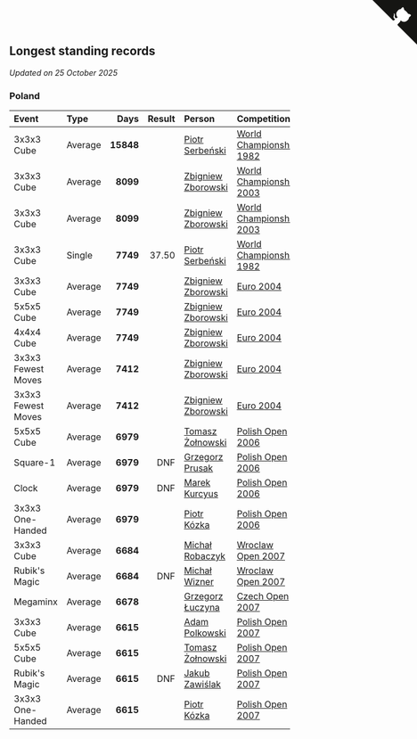 ## Longest standing records

*Updated on 25 October 2025*


### Poland

| Event | Type | Days | Result | Person | Competition |
| :--- | :--- | ---: | ---: | :--- | :--- |
| 3x3x3 Cube | Average | **15848** |  | [Piotr Serbeński](https://www.worldcubeassociation.org/persons/1982SEBE01) | [World Championship 1982](https://www.worldcubeassociation.org/competitions/WC1982/results/by_person#1982SEBE01) |
| 3x3x3 Cube | Average | **8099** |  | [Zbigniew Zborowski](https://www.worldcubeassociation.org/persons/2003ZBOR02) | [World Championship 2003](https://www.worldcubeassociation.org/competitions/WC2003/results/by_person#2003ZBOR02) |
| 3x3x3 Cube | Average | **8099** |  | [Zbigniew Zborowski](https://www.worldcubeassociation.org/persons/2003ZBOR02) | [World Championship 2003](https://www.worldcubeassociation.org/competitions/WC2003/results/by_person#2003ZBOR02) |
| 3x3x3 Cube | Single | **7749** | 37.50 | [Piotr Serbeński](https://www.worldcubeassociation.org/persons/1982SEBE01) | [World Championship 1982](https://www.worldcubeassociation.org/competitions/WC1982/results/by_person#1982SEBE01) |
| 3x3x3 Cube | Average | **7749** |  | [Zbigniew Zborowski](https://www.worldcubeassociation.org/persons/2003ZBOR02) | [Euro 2004](https://www.worldcubeassociation.org/competitions/Euro2004/results/by_person#2003ZBOR02) |
| 5x5x5 Cube | Average | **7749** |  | [Zbigniew Zborowski](https://www.worldcubeassociation.org/persons/2003ZBOR02) | [Euro 2004](https://www.worldcubeassociation.org/competitions/Euro2004/results/by_person#2003ZBOR02) |
| 4x4x4 Cube | Average | **7749** |  | [Zbigniew Zborowski](https://www.worldcubeassociation.org/persons/2003ZBOR02) | [Euro 2004](https://www.worldcubeassociation.org/competitions/Euro2004/results/by_person#2003ZBOR02) |
| 3x3x3 Fewest Moves | Average | **7412** |  | [Zbigniew Zborowski](https://www.worldcubeassociation.org/persons/2003ZBOR02) | [Euro 2004](https://www.worldcubeassociation.org/competitions/Euro2004/results/by_person#2003ZBOR02) |
| 3x3x3 Fewest Moves | Average | **7412** |  | [Zbigniew Zborowski](https://www.worldcubeassociation.org/persons/2003ZBOR02) | [Euro 2004](https://www.worldcubeassociation.org/competitions/Euro2004/results/by_person#2003ZBOR02) |
| 5x5x5 Cube | Average | **6979** |  | [Tomasz Żołnowski](https://www.worldcubeassociation.org/persons/2005ZOLN01) | [Polish Open 2006](https://www.worldcubeassociation.org/competitions/PolishOpen2006/results/by_person#2005ZOLN01) |
| Square-1 | Average | **6979** | DNF | [Grzegorz Prusak](https://www.worldcubeassociation.org/persons/2006PRUS01) | [Polish Open 2006](https://www.worldcubeassociation.org/competitions/PolishOpen2006/results/by_person#2006PRUS01) |
| Clock | Average | **6979** | DNF | [Marek Kurcyus](https://www.worldcubeassociation.org/persons/2005KURC01) | [Polish Open 2006](https://www.worldcubeassociation.org/competitions/PolishOpen2006/results/by_person#2005KURC01) |
| 3x3x3 One-Handed | Average | **6979** |  | [Piotr Kózka](https://www.worldcubeassociation.org/persons/2005KOZK01) | [Polish Open 2006](https://www.worldcubeassociation.org/competitions/PolishOpen2006/results/by_person#2005KOZK01) |
| 3x3x3 Cube | Average | **6684** |  | [Michał Robaczyk](https://www.worldcubeassociation.org/persons/2006ROBA01) | [Wroclaw Open 2007](https://www.worldcubeassociation.org/competitions/WroclawOpen2007/results/by_person#2006ROBA01) |
| Rubik's Magic | Average | **6684** | DNF | [Michał Wizner](https://www.worldcubeassociation.org/persons/2005WIZN01) | [Wroclaw Open 2007](https://www.worldcubeassociation.org/competitions/WroclawOpen2007/results/by_person#2005WIZN01) |
| Megaminx | Average | **6678** |  | [Grzegorz Łuczyna](https://www.worldcubeassociation.org/persons/2005LUCZ01) | [Czech Open 2007](https://www.worldcubeassociation.org/competitions/CzechOpen2007/results/by_person#2005LUCZ01) |
| 3x3x3 Cube | Average | **6615** |  | [Adam Polkowski](https://www.worldcubeassociation.org/persons/2007POLK01) | [Polish Open 2007](https://www.worldcubeassociation.org/competitions/PolishOpen2007/results/by_person#2007POLK01) |
| 5x5x5 Cube | Average | **6615** |  | [Tomasz Żołnowski](https://www.worldcubeassociation.org/persons/2005ZOLN01) | [Polish Open 2007](https://www.worldcubeassociation.org/competitions/PolishOpen2007/results/by_person#2005ZOLN01) |
| Rubik's Magic | Average | **6615** | DNF | [Jakub Zawiślak](https://www.worldcubeassociation.org/persons/2006ZAWI02) | [Polish Open 2007](https://www.worldcubeassociation.org/competitions/PolishOpen2007/results/by_person#2006ZAWI02) |
| 3x3x3 One-Handed | Average | **6615** |  | [Piotr Kózka](https://www.worldcubeassociation.org/persons/2005KOZK01) | [Polish Open 2007](https://www.worldcubeassociation.org/competitions/PolishOpen2007/results/by_person#2005KOZK01) |


<a href="https://github.com/maxidragon/wca_statistics_pl" class="github-corner" aria-label="View source on Github"><svg width="80" height="80" viewBox="0 0 250 250" style="fill:#151513; color:#fff; position: absolute; top: 0; border: 0; right: 0;" aria-hidden="true"><path d="M0,0 L115,115 L130,115 L142,142 L250,250 L250,0 Z"></path><path d="M128.3,109.0 C113.8,99.7 119.0,89.6 119.0,89.6 C122.0,82.7 120.5,78.6 120.5,78.6 C119.2,72.0 123.4,76.3 123.4,76.3 C127.3,80.9 125.5,87.3 125.5,87.3 C122.9,97.6 130.6,101.9 134.4,103.2" fill="currentColor" style="transform-origin: 130px 106px;" class="octo-arm"></path><path d="M115.0,115.0 C114.9,115.1 118.7,116.5 119.8,115.4 L133.7,101.6 C136.9,99.2 139.9,98.4 142.2,98.6 C133.8,88.0 127.5,74.4 143.8,58.0 C148.5,53.4 154.0,51.2 159.7,51.0 C160.3,49.4 163.2,43.6 171.4,40.1 C171.4,40.1 176.1,42.5 178.8,56.2 C183.1,58.6 187.2,61.8 190.9,65.4 C194.5,69.0 197.7,73.2 200.1,77.6 C213.8,80.2 216.3,84.9 216.3,84.9 C212.7,93.1 206.9,96.0 205.4,96.6 C205.1,102.4 203.0,107.8 198.3,112.5 C181.9,128.9 168.3,122.5 157.7,114.1 C157.9,116.9 156.7,120.9 152.7,124.9 L141.0,136.5 C139.8,137.7 141.6,141.9 141.8,141.8 Z" fill="currentColor" class="octo-body"></path></svg></a><style>.github-corner:hover .octo-arm{animation:octocat-wave 560ms ease-in-out}@keyframes octocat-wave{0%,100%{transform:rotate(0)}20%,60%{transform:rotate(-25deg)}40%,80%{transform:rotate(10deg)}}@media (max-width:500px){.github-corner:hover .octo-arm{animation:none}.github-corner .octo-arm{animation:octocat-wave 560ms ease-in-out}}</style>
